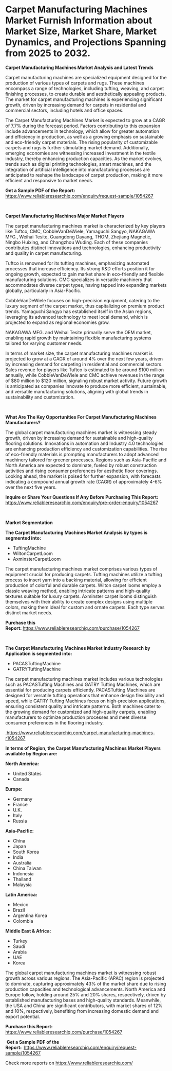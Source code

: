 <p><h1>Carpet Manufacturing Machines Market Furnish Information about Market Size, Market Share, Market Dynamics, and Projections Spanning from 2025 to 2032.</h1></p><p><strong>Carpet Manufacturing Machines Market Analysis and Latest Trends</strong></p>
<p><p>Carpet manufacturing machines are specialized equipment designed for the production of various types of carpets and rugs. These machines encompass a range of technologies, including tufting, weaving, and carpet finishing processes, to create durable and aesthetically appealing products. The market for carpet manufacturing machines is experiencing significant growth, driven by increasing demand for carpets in residential and commercial sectors, including hotels and office spaces.</p><p>The Carpet Manufacturing Machines Market is expected to grow at a CAGR of 7.7% during the forecast period. Factors contributing to this expansion include advancements in technology, which allow for greater automation and efficiency in production, as well as a growing emphasis on sustainable and eco-friendly carpet materials. The rising popularity of customizable carpets and rugs is further stimulating market demand. Additionally, emerging economies are witnessing increased investment in the textile industry, thereby enhancing production capacities. As the market evolves, trends such as digital printing technologies, smart machines, and the integration of artificial intelligence into manufacturing processes are anticipated to reshape the landscape of carpet production, making it more efficient and responsive to market needs.</p></p>
<p><strong>Get a Sample PDF of the Report:&nbsp;</strong> <a href="https://www.reliableresearchiq.com/enquiry/request-sample/1054267?utm_campaign=2243&utm_medium=2&utm_source=Github&utm_content=ia&utm_term=16022025&utm_id=carpet-manufacturing-machines">https://www.reliableresearchiq.com/enquiry/request-sample/1054267</a></p>
<p>&nbsp;</p>
<p><strong>Carpet Manufacturing Machines Major Market Players</strong></p>
<p><p>The carpet manufacturing machines market is characterized by key players like Tuftco, CMC, CobbleVanDeWiele, Yamaguchi Sangyo, NAKAGAWA MFG., Weihai Tesite, Guangdong Dayang, THOM, Zhejiang Magnetic, Ningbo Huixing, and Changzhou Wuding. Each of these companies contributes distinct innovations and technologies, enhancing productivity and quality in carpet manufacturing.</p><p>Tuftco is renowned for its tufting machines, emphasizing automated processes that increase efficiency. Its strong R&D efforts position it for ongoing growth, expected to gain market share in eco-friendly and flexible manufacturing solutions. CMC specializes in versatile machinery that accommodates diverse carpet types, having tapped into expanding markets globally, particularly in Asia-Pacific.</p><p>CobbleVanDeWiele focuses on high-precision equipment, catering to the luxury segment of the carpet market, thus capitalizing on premium product trends. Yamaguchi Sangyo has established itself in the Asian regions, leveraging its advanced technology to meet local demand, which is projected to expand as regional economies grow.</p><p>NAKAGAWA MFG. and Weihai Tesite primarily serve the OEM market, enabling rapid growth by maintaining flexible manufacturing systems tailored for varying customer needs.</p><p>In terms of market size, the carpet manufacturing machines market is projected to grow at a CAGR of around 4% over the next few years, driven by increasing demand for carpeting in residential and commercial sectors. Sales revenue for players like Tuftco is estimated to be around $100 million annually, while CobbleVanDeWiele and CMC achieve revenues in the range of $80 million to $120 million, signaling robust market activity. Future growth is anticipated as companies innovate to produce more efficient, sustainable, and versatile manufacturing solutions, aligning with global trends in sustainability and customization.</p></p>
<p>&nbsp;</p>
<p><strong>What Are The Key Opportunities For Carpet Manufacturing Machines Manufacturers?</strong></p>
<p><p>The global carpet manufacturing machines market is witnessing steady growth, driven by increasing demand for sustainable and high-quality flooring solutions. Innovations in automation and Industry 4.0 technologies are enhancing production efficiency and customization capabilities. The rise of eco-friendly materials is prompting manufacturers to adopt advanced machinery tailored for greener processes. Regions such as Asia-Pacific and North America are expected to dominate, fueled by robust construction activities and rising consumer preferences for aesthetic floor coverings. Looking ahead, the market is poised for further expansion, with forecasts indicating a compound annual growth rate (CAGR) of approximately 4-6% over the next five years.</p></p>
<p><strong>Inquire or Share Your Questions If Any Before Purchasing This Report:</strong> <a href="https://www.reliableresearchiq.com/enquiry/pre-order-enquiry/1054267?utm_campaign=2243&utm_medium=2&utm_source=Github&utm_content=ia&utm_term=16022025&utm_id=carpet-manufacturing-machines">https://www.reliableresearchiq.com/enquiry/pre-order-enquiry/1054267</a></p>
<p>&nbsp;</p>
<p><strong>Market Segmentation</strong></p>
<p><strong>The Carpet Manufacturing Machines Market Analysis by types is segmented into:</strong></p>
<p><ul><li>TuftingMachine</li><li>WiltonCarpetLoom</li><li>AxminsterCarpetLoom</li></ul></p>
<p><p>The carpet manufacturing machines market comprises various types of equipment crucial for producing carpets. Tufting machines utilize a tufting process to insert yarn into a backing material, allowing for efficient production of colorful and durable carpets. Wilton carpet looms employ a classic weaving method, enabling intricate patterns and high-quality textures suitable for luxury carpets. Axminster carpet looms distinguish themselves with their ability to create complex designs using multiple colors, making them ideal for custom and ornate carpets. Each type serves distinct market needs.</p></p>
<p><strong>Purchase this Report:&nbsp;</strong><a href="https://www.reliableresearchiq.com/purchase/1054267?utm_campaign=2243&utm_medium=2&utm_source=Github&utm_content=ia&utm_term=16022025&utm_id=carpet-manufacturing-machines">https://www.reliableresearchiq.com/purchase/1054267</a></p>
<p>&nbsp;</p>
<p><strong>The Carpet Manufacturing Machines Market Industry Research by Application is segmented into:</strong></p>
<p><ul><li>PACASTuftingMachine</li><li>GATRYTuftingMachine</li></ul></p>
<p><p>The carpet manufacturing machines market includes various technologies such as PACASTufting Machines and GATRY Tufting Machines, which are essential for producing carpets efficiently. PACASTufting Machines are designed for versatile tufting operations that enhance design flexibility and speed, while GATRY Tufting Machines focus on high-precision applications, ensuring consistent quality and intricate patterns. Both machines cater to the growing demand for customized and high-quality carpets, enabling manufacturers to optimize production processes and meet diverse consumer preferences in the flooring industry.</p></p>
<p><a href="https://www.reliableresearchiq.com/carpet-manufacturing-machines-r1054267?utm_campaign=2243&utm_medium=2&utm_source=Github&utm_content=ia&utm_term=16022025&utm_id=carpet-manufacturing-machines">&nbsp;https://www.reliableresearchiq.com/carpet-manufacturing-machines-r1054267</a></p>
<p><strong>In terms of Region, the Carpet Manufacturing Machines Market Players available by Region are:</strong></p>
<p>
    <p> <strong> North America: </strong>
        <ul>
            <li>United States</li>
            <li>Canada</li>
        </ul>
        </p> 
    <p> <strong> Europe: </strong>
        <ul>
            <li>Germany</li>
            <li>France</li>
            <li>U.K.</li>
            <li>Italy</li>
            <li>Russia</li>
        </ul>
        </p> 
    <p> <strong> Asia-Pacific: </strong>
        <ul>
            <li>China</li>
            <li>Japan</li>
            <li>South Korea</li>
            <li>India</li>
            <li>Australia</li>
            <li>China Taiwan</li>
            <li>Indonesia</li>
            <li>Thailand</li>
            <li>Malaysia</li>
        </ul>
        </p> 
    <p> <strong> Latin America: </strong>
        <ul>
            <li>Mexico</li>
            <li>Brazil</li>
            <li>Argentina Korea</li>
            <li>Colombia</li>
        </ul>
        </p> 
    <p> <strong> Middle East & Africa: </strong>
        <ul>
            <li>Turkey</li>
            <li>Saudi</li>
            <li>Arabia</li>
            <li>UAE</li>
            <li>Korea</li>
        </ul>
    </p>
    </p>
<p><p>The global carpet manufacturing machines market is witnessing robust growth across various regions. The Asia-Pacific (APAC) region is projected to dominate, capturing approximately 43% of the market share due to rising production capacities and technological advancements. North America and Europe follow, holding around 25% and 20% shares, respectively, driven by established manufacturing bases and high-quality standards. Meanwhile, the USA and China are significant contributors, with market shares of 12% and 10%, respectively, benefiting from increasing domestic demand and export potential.</p></p>
<p><strong>Purchase this Report: </strong><a href="https://www.reliableresearchiq.com/purchase/1054267?utm_campaign=2243&utm_medium=2&utm_source=Github&utm_content=ia&utm_term=16022025&utm_id=carpet-manufacturing-machines">https://www.reliableresearchiq.com/purchase/1054267</a></p>
<p>&nbsp;<strong>Get a Sample PDF of the Report:&nbsp;&nbsp;</strong><a href="https://www.reliableresearchiq.com/enquiry/request-sample/1054267?utm_campaign=2243&utm_medium=2&utm_source=Github&utm_content=ia&utm_term=16022025&utm_id=carpet-manufacturing-machines">https://www.reliableresearchiq.com/enquiry/request-sample/1054267</a></p>
<p><strong></strong></p>
<p>Check more reports on <a href="https://www.reliableresearchiq.com/?utm_campaign=2243&utm_medium=2&utm_source=Github&utm_content=ia&utm_term=16022025&utm_id=carpet-manufacturing-machines">https://www.reliableresearchiq.com/</a></p>